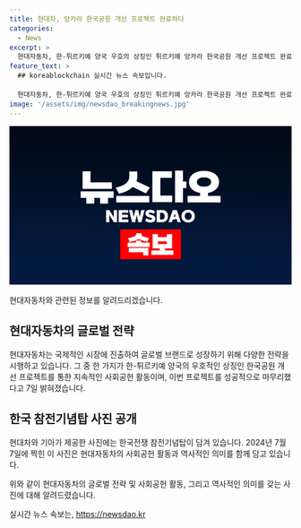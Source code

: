 ```yaml
---
title: 현대차, 앙카라 한국공원 개선 프로젝트 완료하다
categories:
  - News
excerpt: >
  현대자동차, 한-튀르키예 양국 우호의 상징인 튀르키예 앙카라 한국공원 개선 프로젝트 완료. 한국전쟁 참전기념탑 등이 담긴 사진 공개.
feature_text: >
  ## koreablockchain 실시간 뉴스 속보입니다.

  현대자동차, 한-튀르키예 양국 우호의 상징인 튀르키예 앙카라 한국공원 개선 프로젝트 완료. 한국전쟁 참전기념탑 등이 담긴 사진 공개.
image: '/assets/img/newsdao_breakingnews.jpg'
---
```


<p><img src="/assets/img/newsdao_breakingnews.jpg" alt="koreablockchain 속보" /></p>

<p>현대자동차와 관련된 정보를 알려드리겠습니다.</p>

<h2 data-ke-size="size26">현대자동차의 글로벌 전략</h2>

<p data-ke-size="size16">현대자동차는 국제적인 시장에 진출하여 글로벌 브랜드로 성장하기 위해 다양한 전략을 시행하고 있습니다. 그 중 한 가지가 한-튀르키예 양국의 우호적인 상징인 한국공원 개선 프로젝트를 통한 지속적인 사회공헌 활동이며, 이번 프로젝트를 성공적으로 마무리했다고 7일 밝혀졌습니다.</p>

<h2 data-ke-size="size26">한국 참전기념탑 사진 공개</h2>

<p data-ke-size="size16">현대차와 기아가 제공한 사진에는 한국전쟁 참전기념탑이 담겨 있습니다. 2024년 7월 7일에 찍힌 이 사진은 현대자동차의 사회공헌 활동과 역사적인 의미를 함께 담고 있습니다.</p>

<p>위와 같이 현대자동차의 글로벌 전략 및 사회공헌 활동, 그리고 역사적인 의미를 갖는 사진에 대해 알려드렸습니다.</p>
실시간 뉴스 속보는, <a href="https://newsdao.kr" rel="dofollow">https://newsdao.kr</a>


